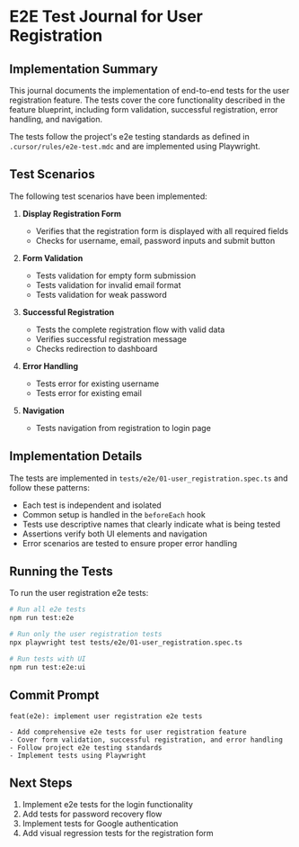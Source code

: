 # E2E Test Journal for User Registration

## Implementation Summary

This journal documents the implementation of end-to-end tests for the user registration feature. The tests cover the core functionality described in the feature blueprint, including form validation, successful registration, error handling, and navigation.

The tests follow the project's e2e testing standards as defined in `.cursor/rules/e2e-test.mdc` and are implemented using Playwright.

## Test Scenarios

The following test scenarios have been implemented:

1. **Display Registration Form**
   - Verifies that the registration form is displayed with all required fields
   - Checks for username, email, password inputs and submit button

2. **Form Validation**
   - Tests validation for empty form submission
   - Tests validation for invalid email format
   - Tests validation for weak password

3. **Successful Registration**
   - Tests the complete registration flow with valid data
   - Verifies successful registration message
   - Checks redirection to dashboard

4. **Error Handling**
   - Tests error for existing username
   - Tests error for existing email

5. **Navigation**
   - Tests navigation from registration to login page

## Implementation Details

The tests are implemented in `tests/e2e/01-user_registration.spec.ts` and follow these patterns:

- Each test is independent and isolated
- Common setup is handled in the `beforeEach` hook
- Tests use descriptive names that clearly indicate what is being tested
- Assertions verify both UI elements and navigation
- Error scenarios are tested to ensure proper error handling

## Running the Tests

To run the user registration e2e tests:

```bash
# Run all e2e tests
npm run test:e2e

# Run only the user registration tests
npx playwright test tests/e2e/01-user_registration.spec.ts

# Run tests with UI
npm run test:e2e:ui
```

## Commit Prompt

```
feat(e2e): implement user registration e2e tests

- Add comprehensive e2e tests for user registration feature
- Cover form validation, successful registration, and error handling
- Follow project e2e testing standards
- Implement tests using Playwright
```

## Next Steps

1. Implement e2e tests for the login functionality
2. Add tests for password recovery flow
3. Implement tests for Google authentication
4. Add visual regression tests for the registration form 